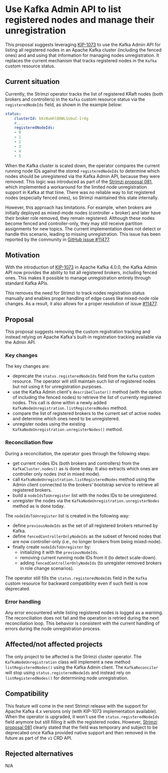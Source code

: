 # Use Kafka Admin API to list registered nodes and manage their unregistration

This proposal suggests leveraging [KIP-1073](https://cwiki.apache.org/confluence/display/KAFKA/KIP-1073:+Return+fenced+brokers+in+DescribeCluster+response) to use the Kafka Admin API for listing all registered nodes in an Apache Kafka cluster (including the fenced ones) and and using that information for managing nodes unregistration.
It replaces the current mechanism that tracks registered nodes in the `Kafka` custom resource status.

## Current situation

Currently, the Strimzi operator tracks the list of registered KRaft nodes (both brokers and controllers) in the `Kafka` custom resource status via the `registeredNodeIds` field, as shown in the example below:

```yaml
status:
    clusterId: bXz0umhlQ0WLSobuC-Irdg
    #....
    registeredNodeIds:
    - 0
    - 1
    - 2
    - 3
    - 4
    - 5
```

When the Kafka cluster is scaled down, the operator compares the current running node IDs against the stored `registeredNodeIds` to determine which nodes should be unregistered via the Kafka Admin API, because they were removed.
This logic was introduced as part of the [Strimzi proposal 081](https://github.com/strimzi/proposals/blob/main/081-unregistration-of-KRaft-nodes.md), which implemented a workaround for the limited node unregistration support in Kafka at that time. There was no reliable way to list registered nodes (especially fenced ones), so Strimzi maintained this state internally.

However, this approach has limitations.
For example, when brokers are initially deployed as mixed-mode nodes (controller + broker) and later have their broker role removed, they remain registered.
Although these nodes become fenced and controller-only, they may still receive partition assignments for new topics.
The current implementation does not detect or handle this scenario, leading to missing unregistration.
This issue has been reported by the community in [GitHub issue #11477](https://github.com/strimzi/strimzi-kafka-operator/issues/11477).

## Motivation

With the introduction of [KIP-1073](https://cwiki.apache.org/confluence/display/KAFKA/KIP-1073%3A+Return+fenced+brokers+in+DescribeCluster+response) in Apache Kafka 4.0.0, the Kafka Admin API now provides the ability to list all registered brokers, including fenced ones.
This makes it possible to manage unregistration entirely through standard Kafka APIs.

This removes the need for Strimzi to track nodes registration status manually and enables proper handling of edge cases like mixed-node role changes.
As a result, it also allows for a proper resolution of issue [#11477](https://github.com/strimzi/strimzi-kafka-operator/issues/11477).

## Proposal

This proposal suggests removing the custom registration tracking and instead relying on Apache Kafka's built-in registration tracking available via the Admin API.

### Key changes

The key changes are:

* deprecate the `status.registeredNodeIds` field from the `Kafka` custom resource. The operator will still maintain such list of registered nodes but not using it for unregistration purposes.
* use the Kafka Admin client's `describeCluster()` method (with the option of including the fenced nodes) to retrieve the list of currently registered nodes. This call is done within a newly added `KafkaNodeUnregistration.listRegisteredNodes` method.
* compare the list of registered brokers to the current set of active nodes and determine which ones need to be unregistered.
* unregister nodes using the existing `KafkaNodeUnregistration.unregisterNodes()` method.

### Reconciliation flow

During a reconciliation, the operator goes through the following steps:

* get current nodes IDs (both brokers and controllers) from the `KafkaCluster.nodes()` as is done today. It also extracts which ones are controller only nodes (not in mixed mode).
* call `KafkaNodeUnregistration.listRegisteredNodes` method using the Admin client connected to the brokers' bootstrap service to retrieve all registered brokers.
* build a `nodeIdsToUnregister` list with the nodes IDs to be unregistered.
* unregister the nodes via the `KafkaNodeUnregistration.unregisterNodes` method as is done today.

The `nodeIdsToUnregister` list is created in the following way: 

* define `previousNodeIds` as the set of all registered brokers returned by Kafka.
* define `fencedControllerOnlyNodeIds` as the subset of fenced nodes that are now controller-only (i.e., no longer brokers from being mixed-node).
* finally create `nodeIdsToUnregister` by:
    * initializing it with the `previousNodeIds`.
    * removing current running node IDs from it (to detect scale-down).
    * adding `fencedControllerOnlyNodeIds` (to unregister removed brokers in role change scenarios).

The operator still fills the `status.registeredNodeIds` field in the `Kafka` custom resource for backward compatibility even if such field is now deprecated.

### Error handling

Any error encountered while listing registered nodes is logged as a warning.
The reconciliation does not fail and the operation is retried during the next reconciliation loop.
This behavior is consistent with the current handling of errors during the node unregistration process.

## Affected/not affected projects

The only project to be affected is the Strimzi cluster operator.
The `KafkaNodeUnregistration` class will implement a new method `listRegisteredNodes()` using the Kafka Admin client.
The `KafkaReconciler` will stop using `status.registeredNodeIds` and instead rely on `listRegisteredNodes()` for determining node unregistration.

## Compatibility

This feature will come in the next Strimzi release with the support for Apache Kafka 4.x versions only (with KIP-1073 implementation available).
When the operator is upgraded, it won't use the `status.registeredNodeIds` field anymore but still filling it with the registered nodes.
However, [Strimzi proposal 081](https://github.com/strimzi/proposals/blob/main/081-unregistration-of-KRaft-nodes.md) clearly stated that the field was temporary and subject to be deprecated once Kafka provided native support and then removed in the future as part of the `v1` CRD API.

## Rejected alternatives

N/A

